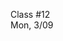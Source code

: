 <div class="lecture1">

<div class="column_date">
<p markdown="block">

Class #12 <br>
Mon, 3/09

</p>
</div>
<div class="column_materials">
<p markdown="block">



</p>
</div>

<div class="column_assign">
<p markdown="block">



</p>
</div>

</div>

